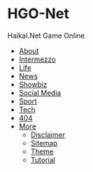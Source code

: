 # HGO-Net
Haikal.Net Game Online
<ul>
    <li><a href='https://www.naminakiky.com/p/contact-form.html'>About</a></li>
    <li><a href='#'>Intermezzo</a></li>
    <li><a href='#'>Life</a></li>
    <li><a href='#'>News</a></li>
    <li><a href='#'>Showbiz</a></li>
    <li><a href='#'>Social Media</a></li>
    <li><a href='#'>Sport</a></li>
    <li><a href='#'>Tech</a></li>
    <li><a href='/error404'>404</a></li>
    <li><a href='#'>More</a>
        <ul>
            <li><a href='https://www.naminakiky.com/p/disclaimer.html'>Disclaimer</a></li>
            <li><a href='https://www.naminakiky.com/p/sitemap.html'>Sitemap</a></li>
            <li><a href='#'>Theme</a></li>
            <li><a href='#'>Tutorial</a></li>
        </ul>
    </li>
</ul>
